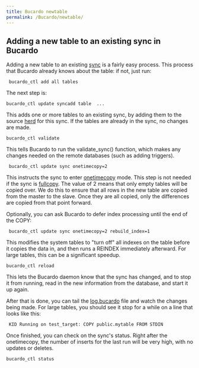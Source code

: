 ```yaml
---
title: Bucardo newtable
permalink: /Bucardo/newtable/
---
```


Adding a new table to an existing sync in Bucardo
-------------------------------------------------

Adding a new table to an existing [sync](/sync "wikilink") is a fairly easy process. This process that Bucardo already knows about the table: if not, just run:

` bucardo_ctl add all tables`

The next step is:

` bucardo_ctl update sync `<syncname>` add table `<tab1>` `<tab2>` ...`

This adds one or more tables to an existing sync, by adding them to the source [herd](/herd "wikilink") for this sync. If the tables are already in the sync, no changes are made.

` bucardo_ctl validate `<syncname>

This tells Bucardo to run the validate_sync() function, which makes any changes needed on the remote databases (such as adding triggers).

` bucardo_ctl update sync onetimecopy=2`

This instructs the sync to enter [onetimecopy](/onetimecopy "wikilink") mode. This step is not needed if the sync is [fullcopy](/fullcopy "wikilink"). The value of 2 means that only empty tables will be copied over. We do this to ensure that all rows in the new table are copied from the master to the slave. Once they are all copied, only the differences are copied from that point forward.

Optionally, you can ask Bucardo to defer index processing until the end of the COPY:

` bucardo_ctl update sync onetimecopy=2 rebuild_index=1`

This modifies the system tables to "turn off" all indexes on the table before it copies the data in, and then runs a REINDEX immediately afterward. For large tables, this can be a significant speedup.

` bucardo_ctl reload `<syncname>

This lets the Bucardo daemon know that the sync has changed, and to stop it from running, read in the new information from the database, and start it up again.

After that is done, you can tail the [log.bucardo](/log.bucardo "wikilink") file and watch the changes being made. For large tables, you should see it stop for a while on a line that looks like this:

` KID Running on test_target: COPY public.mytable FROM STDIN`

Once finished, you can check on the sync's status. Right after the onetimecopy, the number of inserts for the last run will be very high, with no updates or deletes.

` bucardo_ctl status `<syncname>
